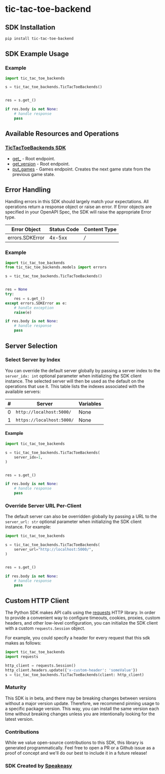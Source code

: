 # tic-tac-toe-backend

<!-- Start SDK Installation [installation] -->
## SDK Installation

```bash
pip install tic-tac-toe-backend
```
<!-- End SDK Installation [installation] -->

<!-- Start SDK Example Usage [usage] -->
## SDK Example Usage

### Example

```python
import tic_tac_toe_backends

s = tic_tac_toe_backends.TicTacToeBackends()


res = s.get_()

if res.body is not None:
    # handle response
    pass
```
<!-- End SDK Example Usage [usage] -->

<!-- Start Available Resources and Operations [operations] -->
## Available Resources and Operations

### [TicTacToeBackends SDK](docs/sdks/tictactoebackends/README.md)

* [get_](docs/sdks/tictactoebackends/README.md#get_) - Root endpoint.
* [get_version](docs/sdks/tictactoebackends/README.md#get_version) - Root endpoint.
* [put_games](docs/sdks/tictactoebackends/README.md#put_games) - Games endpoint. Creates the next game state from the previous game state.
<!-- End Available Resources and Operations [operations] -->







<!-- Start Error Handling [errors] -->
## Error Handling

Handling errors in this SDK should largely match your expectations.  All operations return a response object or raise an error.  If Error objects are specified in your OpenAPI Spec, the SDK will raise the appropriate Error type.

| Error Object    | Status Code     | Content Type    |
| --------------- | --------------- | --------------- |
| errors.SDKError | 4x-5xx          | */*             |

### Example

```python
import tic_tac_toe_backends
from tic_tac_toe_backends.models import errors

s = tic_tac_toe_backends.TicTacToeBackends()


res = None
try:
    res = s.get_()
except errors.SDKError as e:
    # handle exception
    raise(e)

if res.body is not None:
    # handle response
    pass
```
<!-- End Error Handling [errors] -->



<!-- Start Server Selection [server] -->
## Server Selection

### Select Server by Index

You can override the default server globally by passing a server index to the `server_idx: int` optional parameter when initializing the SDK client instance. The selected server will then be used as the default on the operations that use it. This table lists the indexes associated with the available servers:

| # | Server | Variables |
| - | ------ | --------- |
| 0 | `http://localhost:5000/` | None |
| 1 | `https://localhost:5000/` | None |

#### Example

```python
import tic_tac_toe_backends

s = tic_tac_toe_backends.TicTacToeBackends(
    server_idx=1,
)


res = s.get_()

if res.body is not None:
    # handle response
    pass
```


### Override Server URL Per-Client

The default server can also be overridden globally by passing a URL to the `server_url: str` optional parameter when initializing the SDK client instance. For example:
```python
import tic_tac_toe_backends

s = tic_tac_toe_backends.TicTacToeBackends(
    server_url="http://localhost:5000/",
)


res = s.get_()

if res.body is not None:
    # handle response
    pass
```
<!-- End Server Selection [server] -->



<!-- Start Custom HTTP Client [http-client] -->
## Custom HTTP Client

The Python SDK makes API calls using the [requests](https://pypi.org/project/requests/) HTTP library.  In order to provide a convenient way to configure timeouts, cookies, proxies, custom headers, and other low-level configuration, you can initialize the SDK client with a custom `requests.Session` object.

For example, you could specify a header for every request that this sdk makes as follows:
```python
import tic_tac_toe_backends
import requests

http_client = requests.Session()
http_client.headers.update({'x-custom-header': 'someValue'})
s = tic_tac_toe_backends.TicTacToeBackends(client: http_client)
```
<!-- End Custom HTTP Client [http-client] -->

<!-- Placeholder for Future Speakeasy SDK Sections -->



### Maturity

This SDK is in beta, and there may be breaking changes between versions without a major version update. Therefore, we recommend pinning usage
to a specific package version. This way, you can install the same version each time without breaking changes unless you are intentionally
looking for the latest version.

### Contributions

While we value open-source contributions to this SDK, this library is generated programmatically.
Feel free to open a PR or a Github issue as a proof of concept and we'll do our best to include it in a future release!

### SDK Created by [Speakeasy](https://docs.speakeasyapi.dev/docs/using-speakeasy/client-sdks)

